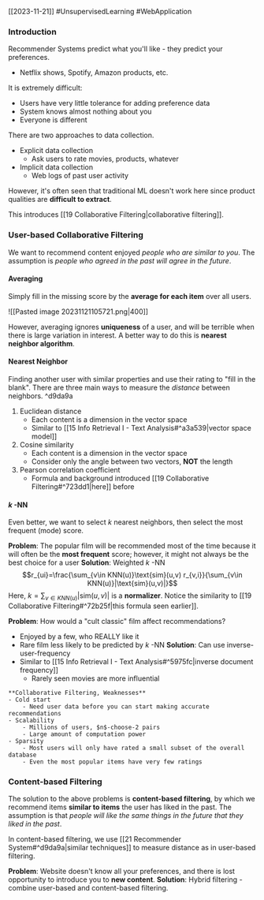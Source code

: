 [[2023-11-21]] #UnsupervisedLearning #WebApplication

### Introduction
Recommender Systems predict what you'll like - they predict your preferences.
- Netflix shows, Spotify, Amazon products, etc.

It is extremely difficult: 
- Users have very little tolerance for adding preference data
- System knows almost nothing about you
- Everyone is different

There are two approaches to data collection.
- Explicit data collection
	- Ask users to rate movies, products, whatever
- Implicit data collection
	- Web logs of past user activity

However, it's often seen that traditional ML doesn't work here since product qualities are **difficult to extract**.

This introduces [[19 Collaborative Filtering|collaborative filtering]].

### User-based Collaborative Filtering
We want to recommend content enjoyed *people who are similar to you*. The assumption is *people who agreed in the past will agree in the future*.

#### Averaging
Simply fill in the missing score by the **average for each item** over all users.

![[Pasted image 20231121105721.png|400]]

However, averaging ignores **uniqueness** of a user, and will be terrible when there is large variation in interest. A better way to do this is **nearest neighbor algorithm**.

#### Nearest Neighbor
Finding another user with similar properties and use their rating to "fill in the blank". There are three main ways to measure the *distance* between neighbors. ^d9da9a
1. Euclidean distance
	- Each content is a dimension in the vector space
	- Similar to [[15 Info Retrieval I - Text Analysis#^a3a539|vector space model]]
2. Cosine similarity
	- Each content is a dimension in the vector space
	- Consider only the angle between two vectors, **NOT** the length
3. Pearson correlation coefficient
	- Formula and background introduced [[19 Collaborative Filtering#^723dd1|here]] before

#### $k$ -NN
Even better, we want to select $k$ nearest neighbors, then select the most frequent (mode) score.

**Problem**: The popular film will be recommended most of the time because it will often be the **most frequent** score; however, it might not always be the best choice for a user
**Solution**: Weighted $k$ -NN
$$r_{ui}=\frac{\sum_{v\in KNN(u)}\text{sim}(u,v) r_{v,i}}{\sum_{v\in KNN(u)}|\text{sim}(u,v)|}$$
Here, $k=\sum_{v\in KNN(u)}|\text{sim}(u,v)|$ is a **normalizer**. Notice the similarity to [[19 Collaborative Filtering#^72b25f|this formula seen earlier]].

**Problem**: How would a "cult classic" film affect recommendations?
- Enjoyed by a few, who REALLY like it
- Rare film less likely to be predicted by $k$ -NN
**Solution**: Can use inverse-user-frequency
- Similar to [[15 Info Retrieval I - Text Analysis#^5975fc|inverse document frequency]]
	- Rarely seen movies are more influential

```ad-summary
**Collaborative Filtering, Weaknesses**
- Cold start  
	- Need user data before you can start making accurate recommendations
- Scalability  
	- Millions of users, $n$-choose-2 pairs  
	- Large amount of computation power
- Sparsity  
	- Most users will only have rated a small subset of the overall database  
	- Even the most popular items have very few ratings
```
### Content-based Filtering
The solution to the above problems is **content-based filtering**, by which we recommend items **similar to items** the user has liked in the past. The assumption is that *people will like the same things in the future that they liked in the past*.

In content-based filtering, we use [[21 Recommender System#^d9da9a|similar techniques]] to measure distance as in user-based filtering.

**Problem**: Website doesn't know all your preferences, and there is lost opportunity to introduce you to **new content**.
**Solution**: Hybrid filtering - combine user-based and content-based filtering.